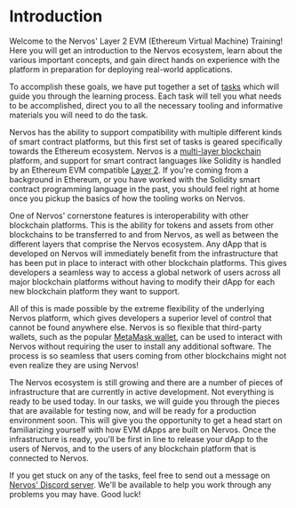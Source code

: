 # Introduction

Welcome to the Nervos' Layer 2 EVM (Ethereum Virtual Machine) Training! Here you will get an introduction to the Nervos ecosystem, learn about the various important concepts, and gain direct hands on experience with the platform in preparation for deploying real-world applications.

To accomplish these goals, we have put together a set of [tasks](broken-reference) which will guide you through the learning process. Each task will tell you what needs to be accomplished, direct you to all the necessary tooling and informative materials you will need to do the task.

Nervos has the ability to support compatibility with multiple different kinds of smart contract platforms, but this first set of tasks is geared specifically towards the Ethereum ecosystem. Nervos is a [multi-layer blockchain](conceptual-explainers/structure.md#layer-1-layer-2) platform, and support for smart contract languages like Solidity is handled by an Ethereum EVM compatible [Layer 2](conceptual-explainers/structure.md#layer-1-layer-2). If you're coming from a background in Ethereum, or you have worked with the Solidity smart contract programming language in the past, you should feel right at home once you pickup the basics of how the tooling works on Nervos.

One of Nervos' cornerstone features is interoperability with other blockchain platforms. This is the ability for tokens and assets from other blockchains to be transferred to and from Nervos, as well as between the different layers that comprise the Nervos ecosystem. Any dApp that is developed on Nervos will immediately benefit from the infrastructure that has been put in place to interact with other blockchain platforms. This gives developers a seamless way to access a global network of users across all major blockchain platforms without having to modify their dApp for each new blockchain platform they want to support.

All of this is made possible by the extreme flexibility of the underlying Nervos platform, which gives developers a superior level of control that cannot be found anywhere else. Nervos is so flexible that third-party wallets, such as the popular [MetaMask wallet](conceptual-explainers/wallets.md#metamask), can be used to interact with Nervos without requiring the user to install any additional software. The process is so seamless that users coming from other blockchains might not even realize they are using Nervos!

The Nervos ecosystem is still growing and there are a number of pieces of infrastructure that are currently in active development. Not everything is ready to be used today. In our tasks, we will guide you through the pieces that are available for testing now, and will be ready for a production environment soon. This will give you the opportunity to get a head start on familiarizing yourself with how EVM dApps are built on Nervos. Once the infrastructure is ready, you'll be first in line to release your dApp to the users of Nervos, and to the users of any blockchain platform that is connected to Nervos.

If you get stuck on any of the tasks, feel free to send out a message on [Nervos' Discord server](https://discord.gg/AqGTUE9). We'll be available to help you work through any problems you may have. Good luck!

